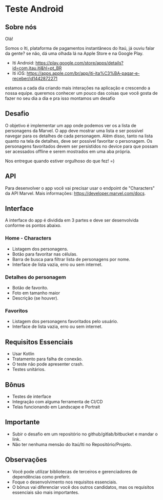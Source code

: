 # Teste Android
## Sobre nós
Olá!

Somos o Iti, plataforma de pagamentos instantâneos do Itaú, já ouviu falar da gente?
se não, dá uma olhada lá na Apple Store e na Google Play. 
 - Iti Android: https://play.google.com/store/apps/details?id=com.itau.iti&hl=pt_BR
 - Iti iOS: https://apps.apple.com/br/app/iti-ita%C3%BA-pagar-e-receber/id1442872271
 
estamos a cada dia criando mais interações na aplicação e crescendo a nossa equipe.
queremos conhecer um pouco das coisas que você gosta de fazer no seu dia a dia e pra isso montamos um desafio

## Desafio
O objetivo é implementar um app onde podemos ver os a lista de personagens da Marvel.
O app deve mostrar uma lista e ser possível navegar para os detalhes de cada personagem. 
Além disso, tanto na lista quanto na tela de detalhes, deve ser possível favoritar o personagem. 
Os personagens favoritados devem ser persistidos no device para que possam ser acessados offline e serem mostrados em uma aba própria.

Nos entregue quando estiver orgulhoso do que fez! =)

## API
Para desenvolver o app você vai precisar usar o endpoint de "Characters" da API Marvel. Mais informações: https://developer.marvel.com/docs.

## Interface
A interface do app é dividida em 3 partes e deve ser desenvolvida conforme os pontos abaixo.

### Home - Characters
* Listagem dos personagens.
* Botão para favoritar nas células.
* Barra de busca para filtrar lista de personagens por nome.
* Interface de lista vazia, erro ou sem internet.

### Detalhes do personagem
* Botão de favorito.
* Foto em tamanho maior
* Descrição (se houver).

### Favoritos
* Listagem dos personagens favoritados pelo usuário.
* Interface de lista vazia, erro ou sem internet.

## Requisitos Essenciais
* Usar Kotlin
* Tratamento para falha de conexão.
* O teste não pode apresenter crash.
* Testes unitários.

## Bônus
* Testes de interface
* Integração com alguma ferramenta de CI/CD
* Telas funcionando em Landscape e Portrait

## Importante
* Subir o desafio em um repositório no github/gitlab/bitbucket e mandar o link.
* Não ter nenhuma mensão do Itaú/Iti no Repositório/Projeto.

## Observações
* Você pode utilizar bibliotecas de terceiros e gerenciadores de dependências como preferir.
* Foque o desenvolvimento nos requisitos essenciais. 
* O bônus vai diferenciar você dos outros candidatos, mas os requisitos essenciais são mais importantes.
